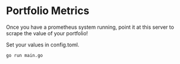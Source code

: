 # Portfolio Metrics

Once you have a prometheus system running, point it at this server to scrape the value of your portfolio!

Set your values in config.toml.

```
go run main.go
```
